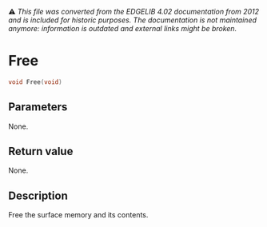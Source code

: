 :warning: _This file was converted from the EDGELIB 4.02 documentation from 2012 and is included for historic purposes. The documentation is not maintained anymore: information is outdated and external links might be broken._

# Free


```c++
void Free(void)
```

## Parameters
None.

## Return value
None.

## Description
Free the surface memory and its contents.

